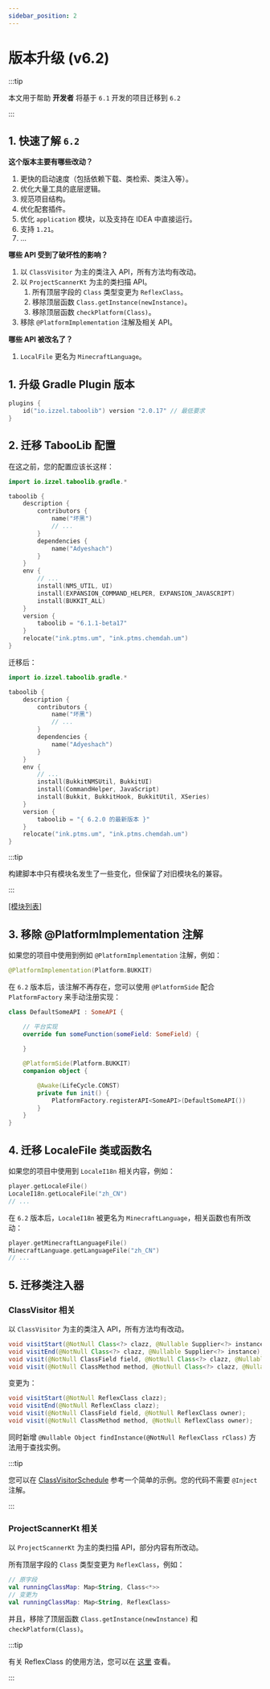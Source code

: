 ```yaml
---
sidebar_position: 2
---
```


# 版本升级 (v6.2)

:::tip

本文用于帮助 **开发者** 将基于 `6.1` 开发的项目迁移到 `6.2`

:::

## 1. 快速了解 `6.2`

**这个版本主要有哪些改动？**

1. 更快的启动速度（包括依赖下载、类检索、类注入等）。
2. 优化大量工具的底层逻辑。
3. 规范项目结构。
4. 优化配套插件。
5. 优化 `application` 模块，以及支持在 IDEA 中直接运行。
6. 支持 `1.21`。
7. ...

**哪些 API 受到了破坏性的影响？**

1. 以 `ClassVisitor` 为主的类注入 API，所有方法均有改动。
2. 以 `ProjectScannerKt` 为主的类扫描 API。
   1. 所有顶层字段的 `Class` 类型变更为 `ReflexClass`。
   2. 移除顶层函数 `Class.getInstance(newInstance)`。
   3. 移除顶层函数 `checkPlatform(Class)`。
3. 移除 `@PlatformImplementation` 注解及相关 API。

**哪些 API 被改名了？**
1. `LocalFile` 更名为 `MinecraftLanguage`。

## 1. 升级 Gradle Plugin 版本

```kotlin title="build.gradle.kts"
plugins {
    id("io.izzel.taboolib") version "2.0.17" // 最低要求
}
```

## 2. 迁移 TabooLib 配置

在这之前，您的配置应该长这样：

```kotlin title="build.gradle.kts (6.1)"
import io.izzel.taboolib.gradle.*

taboolib {
    description {
        contributors {
            name("坏黑")
            // ...
        }
        dependencies {
            name("Adyeshach")
        }
    }
    env {
        // ...
        install(NMS_UTIL, UI)
        install(EXPANSION_COMMAND_HELPER, EXPANSION_JAVASCRIPT)
        install(BUKKIT_ALL)
    }
    version {
        taboolib = "6.1.1-beta17"
    }
    relocate("ink.ptms.um", "ink.ptms.chemdah.um")
}
```

迁移后：

```kotlin title="build.gradle.kts (6.2)"
import io.izzel.taboolib.gradle.*

taboolib {
    description {
        contributors {
            name("坏黑")
            // ...
        }
        dependencies {
            name("Adyeshach")
        }
    }
    env {
        // ...
        install(BukkitNMSUtil, BukkitUI)
        install(CommandHelper, JavaScript)
        install(Bukkit, BukkitHook, BukkitUtil, XSeries)
    }
    version {
        taboolib = "{ 6.2.0 的最新版本 }"
    }
    relocate("ink.ptms.um", "ink.ptms.chemdah.um")
}
```

:::tip

构建脚本中只有模块名发生了一些变化，但保留了对旧模块名的兼容。

:::

[[模块列表]](/plugin/modules)

## 3. 移除 @PlatformImplementation 注解

如果您的项目中使用到例如 `@PlatformImplementation` 注解，例如：

```kotlin
@PlatformImplementation(Platform.BUKKIT)
```

在 `6.2` 版本后，该注解不再存在，您可以使用 `@PlatformSide` 配合 `PlatformFactory` 来手动注册实现：

```kotlin
class DefaultSomeAPI : SomeAPI {

    // 平台实现
    override fun someFunction(someField: SomeField) {
        
    }

    @PlatformSide(Platform.BUKKIT)
    companion object {

        @Awake(LifeCycle.CONST)
        private fun init() {
            PlatformFactory.registerAPI<SomeAPI>(DefaultSomeAPI())
        }
    }
}
```

## 4. 迁移 LocaleFile 类或函数名

如果您的项目中使用到 `LocaleI18n` 相关内容，例如：

```kotlin
player.getLocaleFile()
LocaleI18n.getLocaleFile("zh_CN")
// ...
```

在 `6.2` 版本后，`LocaleI18n` 被更名为 `MinecraftLanguage`，相关函数也有所改动：

```kotlin
player.getMinecraftLanguageFile()
MinecraftLanguage.getLanguageFile("zh_CN")
// ...
```

## 5. 迁移类注入器

### ClassVisitor 相关

以 `ClassVisitor` 为主的类注入 API，所有方法均有改动。

```java
void visitStart(@NotNull Class<?> clazz, @Nullable Supplier<?> instance);
void visitEnd(@NotNull Class<?> clazz, @Nullable Supplier<?> instance);
void visit(@NotNull ClassField field, @NotNull Class<?> clazz, @Nullable Supplier<?> instance);
void visit(@NotNull ClassMethod method, @NotNull Class<?> clazz, @Nullable Supplier<?> instance);
```

变更为：

```java
void visitStart(@NotNull ReflexClass clazz);
void visitEnd(@NotNull ReflexClass clazz);
void visit(@NotNull ClassField field, @NotNull ReflexClass owner);
void visit(@NotNull ClassMethod method, @NotNull ReflexClass owner);
```

同时新增 `@Nullable Object findInstance(@NotNull ReflexClass rClass)` 方法用于查找实例。  

:::tip

您可以在 [ClassVisitorSchedule](https://github.com/TabooLib/taboolib/blob/dev/6.2.0/common-platform-api/src/main/kotlin/taboolib/common/platform/ClassVisitorSchedule.kt) 参考一个简单的示例。您的代码不需要 `@Inject` 注解。

:::

### ProjectScannerKt 相关

以 `ProjectScannerKt` 为主的类扫描 API，部分内容有所改动。

所有顶层字段的 `Class` 类型变更为 `ReflexClass`，例如：

```kotlin
// 原字段
val runningClassMap: Map<String, Class<*>>
// 变更为
val runningClassMap: Map<String, ReflexClass>
```

并且，移除了顶层函数 `Class.getInstance(newInstance)` 和 `checkPlatform(Class)`。

:::tip

有关 ReflexClass 的使用方法，您可以在 [这里](https://github.com/TabooLib/reflex/blob/master/reflex/src/main/kotlin/org/tabooproject/reflex/ReflexClass.kt) 查看。

:::
